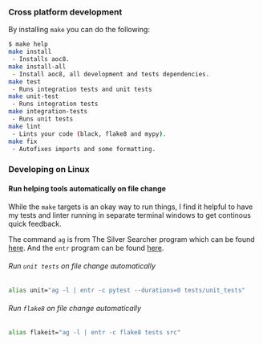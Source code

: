 ### Cross platform development

By installing `make` you can do the following:

```sh
$ make help
make install
 - Installs aoc8.
make install-all
 - Install aoc8, all development and tests dependencies.
make test
 - Runs integration tests and unit tests
make unit-test
 - Runs integration tests
make integration-tests
 - Runs unit tests
make lint
 - Lints your code (black, flake8 and mypy).
make fix
 - Autofixes imports and some formatting.
```

### Developing on Linux

#### Run helping tools automatically on file change

While the `make` targets is an okay way to run things, I find it helpful to have my tests and linter running in separate terminal windows to get continous quick feedback.

The command `ag` is from The Silver Searcher program which can be found [here](https://archlinux.org/packages/community/x86_64/the_silver_searcher/). And the `entr` program can be found [here](https://archlinux.org/packages/community/x86_64/entr/).

###### Run `unit tests` on file change automatically

```sh
alias unit="ag -l | entr -c pytest --durations=0 tests/unit_tests"
```

###### Run `flake8` on file change automatically

```sh
alias flakeit="ag -l | entr -c flake8 tests src"
```
